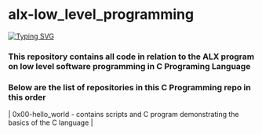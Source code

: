 # alx-low_level_programming
[![Typing SVG](https://readme-typing-svg.demolab.com/?lines=Welcome+to+ALX+low+level+programming)](https://git.io/typing-svg)
### This repository contains all code in relation to the ALX program on low level software programming in C Programing Language
### Below are the list of repositories in this C Programming repo in this order
| 0x00-hello_world - contains scripts and C program demonstrating the basics of the C language |
